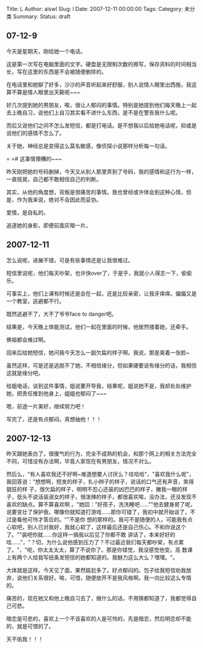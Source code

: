Title: L
Author: alswl
Slug: l
Date: 2007-12-11 00:00:00
Tags: 
Category: 未分类
Summary: 
Status: draft

## 07-12-9

今天是星期天，刚给她一个电话。

这是第一次写在电脑里面的文字。硬盘是无限制次数的擦写，保存资料的时间相当长，写在这里的东西是不会被随便删除的。

在电话里和她聊了好多，沙沙的声音听起来好舒服，别人说情人眼里出西施，我这算不算是情人眼里出天籁呢~~~

好几次提到她的男朋友，唉，很让人郁闷的事情。特别是她提到他们每天晚上一起去上晚自习，说他们上自习其实看不进什么东西，是不是在警告我什么呢。

而后又说他们之间不怎么发短信，都是打电话。是不想我以后给她电话呢，抑或是说他们的感情不怎么了。

关于她，神经总是变得这么莫名敏感，像侦探小说那样分析每一句话。

= =# 这事情懊糟的~~~

昨天刚把她的号码删掉，今天又从别人那里弄到了号码，我的感情和这行为一样，一直摇晃，自己都不敢相信自己的判断。

其实，从他的角度想，背叛是很痛苦的事情。我也曾经或许体会到这种心情，但是，作为我来说，绝对不会因此而妥协。

爱情，是自私的。

追逐她的身影，即便前面灰暗一片。

## 2007-12-11

怎么说呢，进展不错，可是有些事情还是让我很难过。

短信里说呢，他们每天吵架，也许快over了，于是乎，我就小人得志一下，偷偷乐。

可事实上，他们上课有时候还是会在一起，还是比较亲密，让我牙痒痒。偏偏又是一个教室，逃避都不行。

既然逃避不了，大不了爷爷face to danger吧。

结果是，今天晚上体能测试，他们一起在里面的时候，他居然搂着她，还牵手。

佛祖都会难过啊。

回来后给她短信，她问我今天怎么一副欠扁的样子啊。我说，那是臭着一张脸~

虽然这样，可是还是逃脱不了她，不相信缘分，但如果硬要说有缘分的话，我相信这就是缘分吧。

给姐电话，谈到这件事情，姐说要开导我，结果呢，姐说她不是，我却处处维护她，把责任推到他身上，姐姐也郁闷了~~~

嗯，前途一片美好，继续努力吧！

写完了，还是有点郁闷，真想抽他！！！

## 2007-12-13

昨天跟她表白了，很傻气的行为，完全不成熟的机会，和那个网上的相关方法完全不同，可惜没有办法啊，毕竟人家现在有男朋友，情况不对么。

然后么，"有人喜欢我还不好啊~难道想要人讨厌么？哇哈哈"，"喜欢我什么呢"，我回答说："想想啊，短发的样子，扎小辫子的样子，说话的口气还有声音，笑得猖狂的样
子，很欠扁的样子，明明不忍心还装的凶巴巴的样子，撇我一眼的样子，低头不说话装淑女的样子，很泼辣的样子，都很喜欢唉，没办法，还没发现不喜欢的缺点。算不算喜欢啊
。"她回："好孩子，洗洗睡吧……""他去健身房了呢，说要变壮了保护我，哪像你就知道打游戏……那你可错了，我初中就开始谈了，不过是看他可怜才答应的。""不是你
想的那样的。我可不是随便的人，可能我有点心软吧，别人已对我好，我就心软了，这样最后还是自己伤心。不和你说这个了。""装吧你就……你这样一搞我以后见了你都不敢
讲话了，本来好好的哇……"，"？切，为什么说他感到压力了？不过最近我们每天都吵架，有点累了。"，"呃，你太太太太，算了不说你了。那是你错觉，我没感觉他变。高
数课上有两个人给我写纸条发短信的她都知道的。我魅力这么大么？嘿嘿。"。

大体就是这样。今天见了面，果然尴尬多了。好点郁闷的。包子给我短信劝我放弃，说他们关系很好。唉，可惜，随便放开不是我风格啊。我一向比较这么专情的。

痛苦的，现在她又和他上晚自习去了，做什么的话，不用猜都知道了，我都觉得自己可悲。

暗恋是可悲的，喜欢上一个不该喜欢的人是可怜的，先是暗恋，然后明恋却不能的，就是可恨的了。

天不佑我！！！

